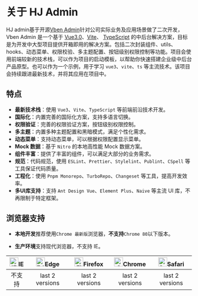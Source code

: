 # 关于 HJ Admin


HJ admin基于开源[Vben Admin](https://github.com/vbenjs/vue-vben-admin)针对公司实际业务及应用场景做了二次开发，Vben Admin 是一个基于 [Vue3.0](https://github.com/vuejs/core)、[Vite](https://github.com/vitejs/vite)、 [TypeScript](https://www.typescriptlang.org/) 的中后台解决方案，目标是为开发中大型项目提供开箱即用的解决方案。包括二次封装组件、utils、hooks、动态菜单、权限校验、多主题配置、按钮级别权限控制等功能。项目会使用前端较新的技术栈，可以作为项目的启动模板，以帮助你快速搭建企业级中后台产品原型。也可以作为一个示例，用于学习 `vue3`、`vite`、`ts` 等主流技术。该项目会持续跟进最新技术，并将其应用在项目中。

## 特点

- **最新技术栈**：使用 `Vue3`、`Vite`、`TypeScript` 等前端前沿技术开发。
- **国际化**：内置完善的国际化方案，支持多语言切换。
- **权限验证**：完善的权限验证方案，按钮级别权限控制。
- **多主题**：内置多种主题配置和黑暗模式，满足个性化需求。
- **动态菜单**：支持动态菜单，可以根据权限配置显示菜单。
- **Mock 数据**：基于 `Nitro` 的本地高性能 Mock 数据方案。
- **组件丰富**：提供了丰富的组件，可以满足大部分的业务需求。
- **规范**：代码规范，使用 `ESLint`、`Prettier`、`Stylelint`、`Publint`、`CSpell` 等工具保证代码质量。
- **工程化**：使用 `Pnpm Monorepo`、`TurboRepo`、`Changeset` 等工具，提高开发效率。
- **多UI库支持**：支持 `Ant Design Vue`、`Element Plus`、`Naive` 等主流 UI 库，不再限制于特定框架。

## 浏览器支持

- **本地开发**推荐使用`Chrome 最新版`浏览器，**不支持**`Chrome 80`以下版本。

- **生产环境**支持现代浏览器，不支持 IE。

| [<img src="https://raw.githubusercontent.com/alrra/browser-logos/master/src/archive/internet-explorer_9-11/internet-explorer_9-11_48x48.png" alt="IE" width="24px" height="24px"  />](http://godban.github.io/browsers-support-badges/)IE | [<img src="https://raw.githubusercontent.com/alrra/browser-logos/master/src/edge/edge_48x48.png" alt=" Edge" width="24px" height="24px" />](http://godban.github.io/browsers-support-badges/)Edge | [<img src="https://raw.githubusercontent.com/alrra/browser-logos/master/src/firefox/firefox_48x48.png" alt="Firefox" width="24px" height="24px" />](http://godban.github.io/browsers-support-badges/)Firefox | [<img src="https://raw.githubusercontent.com/alrra/browser-logos/master/src/chrome/chrome_48x48.png" alt="Chrome" width="24px" height="24px" />](http://godban.github.io/browsers-support-badges/)Chrome | [<img src="https://raw.githubusercontent.com/alrra/browser-logos/master/src/safari/safari_48x48.png" alt="Safari" width="24px" height="24px" />](http://godban.github.io/browsers-support-badges/)Safari |
| :-: | :-: | :-: | :-: | :-: |
| 不支持 | last 2 versions | last 2 versions | last 2 versions | last 2 versions |
